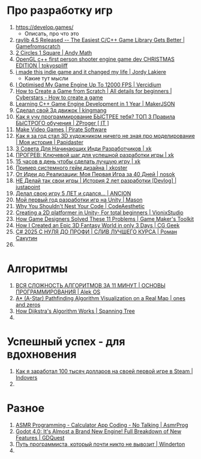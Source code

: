 # Про разработку игр
1. https://develop.games/
   - Описать, про что это
3. [raylib 4.5 Released -- The Easiest C/C++ Game Library Gets Better | Gamefromscratch](https://www.youtube.com/watch?v=RPjaUf_sdQw)
4. [2 Circles 1 Square | Andy Math](https://www.youtube.com/watch?v=qOOnBTaHG_Q)
5. [OpenGL c++ first person shooter engine game dev CHRISTMAS EDITION | tokyospliff](https://www.youtube.com/watch?v=5JDedA48PoA)
6. [i made this indie game and it changed my life | Jordy Lakiere](https://www.youtube.com/watch?v=bhVNu54_T8s)
   - Какие тут мысли
7. [I Optimised My Game Engine Up To 12000 FPS | Vercidium](https://www.youtube.com/watch?v=40JzyaOYJeY)
8. [How to Create a Game from Scratch | All details for beginners | Cyberstars -  How to create a game](https://www.youtube.com/watch?v=KjBBC07hGjQ)
9. [Learning C++ Game Engine Development in 1 Year | MakerJSON](https://www.youtube.com/watch?v=yp3NG4JvXus)
10. [Сделал свой 3д движок | kingmang](https://www.youtube.com/watch?v=Ub3f5HhKCC0)
11. [Как я учу программирование БЫСТРЕЕ тебя? ТОП 3 Правила БЫСТРОГО обучения | ZProger [ IT ]](https://www.youtube.com/watch?v=FRp3GomhoGU)
12. [Make Video Games | Pirate Software](https://www.youtube.com/watch?v=aMc-GKv5olA)
13. [Как я за год стал 3D художником ничего не зная про моделирование | Моя история | Papidaster](https://www.youtube.com/watch?v=za3W6KBIpTQ)
14. [3 Совета Для Начинающих Инди Разработчиков | xk](https://www.youtube.com/watch?v=un09YfxH51Q)
15. [ПРОГРЕВ: Ключевой шаг для успешной разработки игры | xk](https://www.youtube.com/watch?v=DvXKYO1SutE)
16. [15 часов в день чтобы сделать лучшую игру | xk](https://www.youtube.com/watch?v=cQIXAOPGdV4)
17. [Пример системного гейм дизайна | xkoster](https://www.youtube.com/shorts/E9g4vNiCeN4)
18. [От Идеи до Реализации: Моя Первая Игра за 40 Дней | nosok](https://www.youtube.com/watch?v=bd66scJCATU)
19. [НЕ Делай так свои игры | История 2 лет разработки [Devlog] | justapoint](https://www.youtube.com/watch?v=lvLrEv__1HY)
20. [Делал свою игру 5 ЛЕТ и сдался... | ANCION](https://www.youtube.com/watch?v=QMQ4OxUbZjo)
21. [Мой первый год разработки игр на Unity | Mason](https://www.youtube.com/watch?v=LTnSzMindyI)
22. [Why You Shouldn't Nest Your Code | CodeAesthetic](https://www.youtube.com/watch?v=CFRhGnuXG-4)
23. [Creating a 2D platformer in Unity- For total beginners | VionixStudio](https://www.youtube.com/watch?v=EVB1BAQIBxE)
24. [How Game Designers Solved These 11 Problems | Game Maker's Toolkit](https://www.youtube.com/watch?v=rJZyPdYIbZI)
25. [How I Created an Epic 3D Fantasy World in only 3 Days | CG Geek](https://www.youtube.com/watch?v=kQ0x0R_yHrs)
26. [C# 2025 С НУЛЯ ДО ПРОФИ | СЛИВ ЛУЧШЕГО КУРСА | Роман Сакутин](https://www.youtube.com/watch?v=w8rRhAup4kg)
27. 

# Алгоритмы
1. [ВСЯ СЛОЖНОСТЬ АЛГОРИТМОВ ЗА 11 МИНУТ | ОСНОВЫ ПРОГРАММИРОВАНИЯ | Alek OS](https://www.youtube.com/watch?v=cXCuXNwzdfY)
2. [A* (A-Star) Pathfinding Algorithm Visualization on a Real Map | ones and zeros](https://www.youtube.com/watch?v=CgW0HPHqFE8)
3. [How Dijkstra's Algorithm Works | Spanning Tree](https://www.youtube.com/watch?v=EFg3u_E6eHU)
4. 

# Успешный успех - для вдохновения
1. [Как я заработал 100 тысяч долларов на своей первой игре в Steam | Indovers](https://www.youtube.com/watch?v=iLtRm6JqMIE)
2. 

# Разное
1. [ASMR Programming - Calculator App Coding - No Talking | AsmrProg](https://www.youtube.com/watch?v=sBJmRD7kNTk)
2. [Godot 4.0: It's Almost a Brand New Engine! Full Breakdown of New Features | GDQuest](https://www.youtube.com/watch?v=chXAjMQrcZk)
3. [Путь программиста, который почти никто не вывозит | Winderton](https://www.youtube.com/watch?v=BZ2Ee3HgIVY)
4. 
